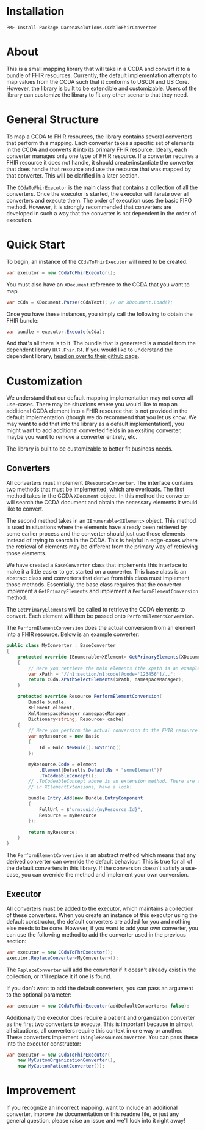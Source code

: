 ﻿# Installation
`PM> Install-Package DarenaSolutions.CCdaToFhirConverter`

# About
This is a small mapping library that will take in a CCDA and convert it to a bundle of FHIR resources. Currently, the default
implementation attempts to map values from the CCDA such that it conforms to USCDI and US Core. However, the library is
built to be extendible and customizable. Users of the library can customize the library to fit any other scenario that they
need.

# General Structure
To map a CCDA to FHIR resources, the library contains several converters that perform this mapping. Each converter takes
a specific set of elements in the CCDA and converts it into its primary FHIR resource. Ideally, each converter manages only
one type of FHIR resource. If a converter requires a FHIR resource it does not handle, it should create/instantiate the
converter that does handle that resource and use the resource that was mapped by that converter. This will be clarified
in a later section.

The `CCdaToFhirExecutor` is the main class that contains a collection of all the converters. Once the executor is started,
the executor will iterate over all converters and execute them. The order of execution uses the basic FIFO method. However,
it is strongly recommended that converters are developed in such a way that the converter is not dependent in the order
of execution.

# Quick Start
To begin, an instance of the `CCdaToFhirExecutor` will need to be created.

```csharp
var executor = new CCdaToFhirExecutor();
```

You must also have an `XDocument` reference to the CCDA that you want to map.

```csharp
var cCda = XDocument.Parse(cCdaText); // or XDocument.Load();
```

Once you have these instances, you simply call the following to obtain the FHIR bundle:

```csharp
var bundle = executor.Execute(cCda);
```

And that's all there is to it. The bundle that is generated is a model from the dependent library `Hl7.Fhir.R4`. If you
would like to understand the dependent library, [head on over to their github page](https://github.com/FirelyTeam/fhir-net-api).

# Customization
We understand that our default mapping implementation may not cover all use-cases. There may be situations where you would
like to map an additional CCDA element into a FHIR resource that is not provided in the default implementation (though we
do recommend that you let us know. We may want to add that into the library as a default implementation!), you might want
to add additional converted fields in an exsiting converter, maybe you want to remove a converter entirely, etc.

The library is built to be customizable to better fit business needs.

## Converters
All converters must implement `IResourceConverter`. The interface contains two methods that must be implemented, which
are overloads. The first method takes in the CCDA `XDocument` object. In this method the converter will search the CCDA
document and obtain the necessary elements it would like to convert.

The second method takes in an `IEnumerable<XElement>` object. This method is used in situations where the elements have
already been retrieved by some earlier process and the converter should just use those elements instead of trying to search
in the CCDA. This is helpful in edge-cases where the retrieval of elements may be different from the primary way of retrieving
those elements.

We have created a `BaseConverter` class that implements this interface to make it a little easier to get started on a
converter. This base class is an abstract class and converters that derive from this class must implement those methods.
Essentially, the base class requires that the converter implement a `GetPrimaryElements` and implement a `PerformElementConversion`
method.

The `GetPrimaryElements` will be called to retrieve the CCDA elements to convert. Each element will then be passed onto
`PerformElementConversion`.

The `PerformElementConversion` does the actual conversion from an element into a FHIR resource. Below is an example
converter:

```csharp
public class MyConverter : BaseConverter
{
    protected override IEnumerable<XElement> GetPrimaryElements(XDocument cCda, XmlNamespaceManager namespaceManager)
    {
        // Here you retrieve the main elements (the xpath is an example, doesn't actually retrieve anything)
        var xPath = "//n1:section/n1:code[@code='123456']/..";
        return cCda.XPathSelectElements(xPath, namespaceManager);
    }

    protected override Resource PerformElementConversion(
        Bundle bundle,
        XElement element,
        XmlNamespaceManager namespaceManager,
        Dictionary<string, Resource> cache)
    {
        // Here you perform the actual conversion to the FHIR resource
        var myResource = new Basic
        {
            Id = Guid.NewGuid().ToString()
        };

        myResource.Code = element
            .Element(Defaults.DefaultNs + "someElement")?
            .ToCodeableConcept(); 
        // .ToCodeableConcept above is an extension method. There are a lot of helpful extension methods
        // in XElementExtensions, have a look!

        bundle.Entry.Add(new Bundle.EntryComponent
        {
            FullUrl = $"urn:uuid:{myResource.Id}",
            Resource = myResource
        });

        return myResource;
    }
}
```

The `PerformElementConversion` is an abstract method which means that any derived converter can override the default
behaviour. This is true for all of the default converters in this library. If the conversion doesn't satisfy a use-case,
you can override the method and implement your own conversion.

## Executor
All converters must be added to the executor, which maintains a collection of these converters. When you create an instance
of this executor using the default constructor, the default converters are added for you and nothing else needs to be done.
However, if you want to add your own converter, you can use the following method to add the converter used in the previous
section:

```csharp
var executor = new CCdaToFhrExecutor();
executor.ReplaceConverter<MyConverter>();
```

The `ReplaceConverter` will add the converter if it doesn't already exist in the collection, or it'll replace it if one
is found.

If you don't want to add the default converters, you can pass an argument to the optional parameter:
```csharp
var executor = new CCdaToFhirExecutor(addDefaultConverters: false);
```

Additionally the executor does require a patient and organization converter as the first two converters to execute. This
is important because in almost all situations, all converters require this context in one way or another. These converters
implement `ISingleResourceConverter`. You can pass these into the executor constructor:

```csharp
var executor = new CCdaToFhirExecutor(
    new MyCustomOrganizationConverter(),
    new MyCustomPatientConverter());
```

# Improvement
If you recognize an incorrect mapping, want to include an additional converter, improve the documentation or this readme
file, or just any general question, please raise an issue and we'll look into it right away!